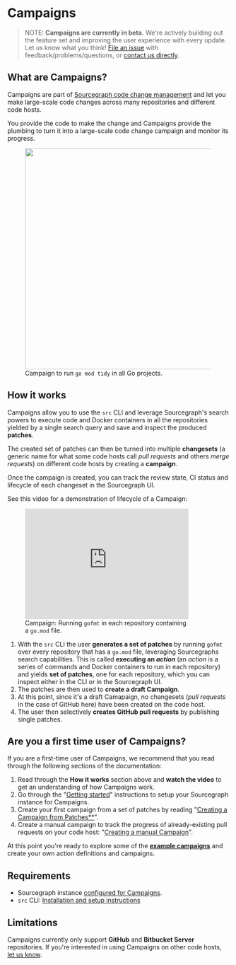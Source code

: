 # Campaigns

>NOTE: **Campaigns are currently in beta.** We're actively building out the feature set and improving the user experience with every update. Let us know what you think! [File an issue](https://github.com/sourcegraph/sourcegraph) with feedback/problems/questions, or [contact us directly](https://about.sourcegraph.com/contact).

## What are Campaigns?

Campaigns are part of [Sourcegraph code change management](https://about.sourcegraph.com/product/code-change-management) and let you make large-scale code changes across many repositories and different code hosts.

You provide the code to make the change and Campaigns provide the plumbing to turn it into a large-scale code change campaign and monitor its progress.

<div style="max-width: 500px;" class="mx-auto">
  <figure class="figure">
    <div class="figure-img">
    <img src="https://storage.googleapis.com/sourcegraph-assets/docs/images/campaigns/go_mod_tidy_campaign.png" width="500px"/>
    </div>
    <figcaption class="figure-caption text-center">Campaign to run <code>go mod tidy</code> in all Go projects.</figcaption>
  </figure>
</div>

## How it works

Campaigns allow you to use the `src` CLI and leverage Sourcegraph's search powers to execute code and Docker containers in all the repositories yielded by a single search query and save and inspect the produced **patches**.

The created set of patches can then be turned into multiple **changesets** (a generic name for what some code hosts call _pull requests_ and others _merge requests_) on different code hosts by creating a **campaign**.

Once the campaign is created, you can track the review state, CI status and lifecycle of each changeset in the Sourcegraph UI.

See this video for a demonstration of lifecycle of a Campaign:

<div style="max-width: 450px;" class="float-md-right float-none ml-md-3 mx-auto">
  <figure class="figure">
    <div class="figure-img">
      <iframe src="https://player.vimeo.com/video/398878670?color=0CB6F4&title=0&byline=0&portrait=0" style="max-height: 250px; width:100%;height:100%;" frameborder="0" webkitallowfullscreen mozallowfullscreen allowfullscreen></iframe>
    </div>
    <figcaption class="figure-caption text-right">Campaign: Running <code>gofmt</code> in each repository containing a <code>go.mod</code> file.</figcaption>
  </figure>
</div>

1. With the `src` CLI the user **generates a set of patches** by running `gofmt` over every repository that has a `go.mod` file, leveraging Sourcegraphs search capabilities. This is called **executing an _action_** (an _action_ is a series of commands and Docker containers to run in each repository) and yields **set of patches**, one for each repository, which you can inspect either in the CLI or in the Sourcegraph UI.
1. The patches are then used to **create a draft Campaign**.
1. At this point, since it's a draft Camapaign, no changesets (_pull requests_ in the case of GitHub here) have been created on the code host.
1. The user then selectively **creates GitHub pull requests** by publishing single patches.

<div class="clearfix"></div>

## Are you a first time user of Campaigns?

If you are a first-time user of Campaigns, we recommend that you read through the following sections of the documentation:

1. Read through the **How it works** section above and **watch the video** to get an understanding of how Campaigns work.
1. Go through the "[Getting started](./getting_started.md)" instructions to setup your Sourcegraph instance for Campaigns.
1. Create your first campaign from a set of patches by reading "[Creating a Campaign from Patches**](./creating_campaign_from_patches.md)".
1. Create a manual campaign to track the progress of already-existing pull requests on your code host: "[Creating a manual Campaign](./creating_manual_campaign.md)".

At this point you're ready to explore some of the [**example campaigns**](./examples/index.md) and create your own action definitions and campaigns.

## Requirements

* Sourcegraph instance [configured for Campaigns](./configuration.md).
* `src` CLI: [Installation and setup instructions](https://github.com/sourcegraph/src-cli/#installation)

## Limitations

Campaigns currently only support **GitHub** and **Bitbucket Server** repositories. If you're interested in using Campaigns on other code hosts, [let us know](https://about.sourcegraph.com/contact).
